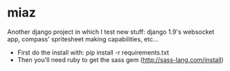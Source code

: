 # miaz
Another django project in which I test new stuff: django 1.9's websocket app, compass' spritesheet making capabilities, etc...

- First do the install with: pip install -r requirements.txt
- Then you'll need ruby to get the sass gem (http://sass-lang.com/install)
